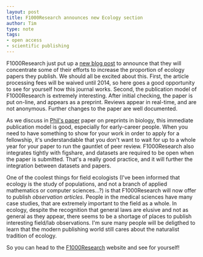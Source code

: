 ```yaml
---
layout: post
title: F1000Research announces new Ecology section
author: Tim
type: note
tags:
- open access
- scientific publishing
---
```


F1000Research just put up a [new blog post][blogpost] to announce that they
will concentrate some of their efforts to increase the proportion of ecology
papers they publish. We should all be excited about this. First, the article
processing fees will be waived until 2014, so here goes a good opportunity to
see for yourself how this journal works. Second, the publication model of
F1000Research is extremely interesting. After initial checking, the paper is
put on-line, and appears as a preprint. Reviews appear in real-time, and are
not anonymous. Further changes to the paper are well documented.

As we discuss in [Phil's paper][phil] paper on preprints in biology, this
immediate publication model is good, especially for early-career people. When
you need to have something to show for your work in order to apply for
a fellowship, it's understandable that you don't want to wait for up to a whole
year for your paper to run the gauntlet of peer review. F1000Research also
integrates tightly with figshare, and datasets are required to be open when the
paper is submitted. That's a really good practice, and it will further the
integration between datasets and papers.

One of the coolest things for field ecologists (I've been informed that ecology
is the study of populations, and not a branch of applied mathematics or
computer sciences...?) is that F1000Research will now offer to publish
*observation articles*. People in the medical sciences have many case studies,
that are extremely important to the field as a whole. In ecology, despite
the recognition that general laws are elusive and not as general as they
appear, there seems to be a shortage of places to publish interesting
field/lab observations. I'm sure many people will be deligthed to learn that
the modern publishing world still cares about the naturalist tradition of
ecology.

So you can head to the [F1000Research](http://f1000research.com) website and
see for yourself!

[blogpost]: http://blog.f1000research.com/2013/08/08/ecologists-join-our-open-science-ecosystem/
[phil]: http://www.plosbiology.org/article/info%3Adoi%2F10.1371%2Fjournal.pbio.1001563
